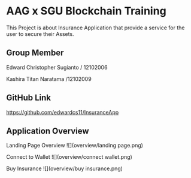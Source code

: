 # AAG x SGU Blockchain Training

This Project is about Insurance Application that provide a service for the user 
to secure their Assets. 

## Group Member 

Edward Christopher Sugianto / 12102006

Kashira Titan Naratama /12102009

## GitHub Link

https://github.com/edwardcs11/InsuranceApp 

## Application Overview

Landing Page Overview
![](overview/landing page.png)

Connect to Wallet
![](overview/connect wallet.png)

Buy Insurance
![](overview/buy insurance.png)

